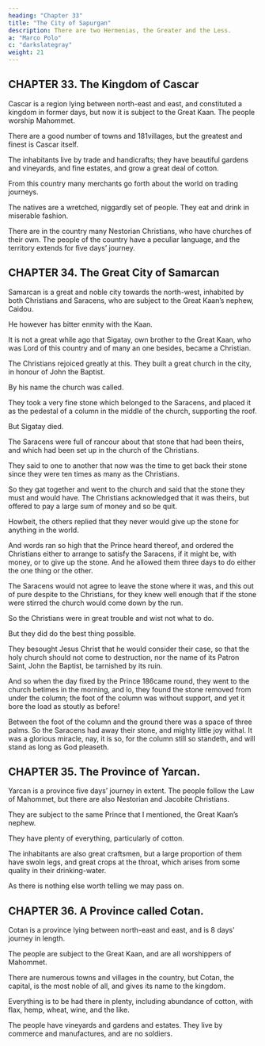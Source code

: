 ```yaml
---
heading: "Chapter 33"
title: "The City of Sapurgan"
description: There are two Hermenias, the Greater and the Less.
a: "Marco Polo"
c: "darkslategray"
weight: 21
---
```




## CHAPTER 33. The Kingdom of Cascar

Cascar is a region lying between north-east and east, and constituted a kingdom in former days, but now it is subject to the Great Kaan. The people worship Mahommet.

There are a good number of towns and 181villages, but the greatest and finest is Cascar itself. 

The inhabitants live by trade and handicrafts; they have beautiful gardens and vineyards, and fine estates, and grow a great deal of cotton. 

From this country many merchants go forth about the world on trading journeys. 

The natives are a wretched, niggardly set of people. They eat and drink in miserable fashion.

There are in the country many Nestorian Christians, who have churches of their own. The people of the country have a peculiar language, and the territory extends for five days’ journey.



## CHAPTER 34. The Great City of Samarcan

Samarcan is a great and noble city towards the north-west, inhabited by both Christians and Saracens, who are subject to the Great Kaan’s nephew, Caidou.

He however has bitter enmity with the Kaan.

It is not a great while ago that Sigatay, own brother to the Great Kaan, who was Lord of this country and of many an one besides, became a Christian.

The Christians rejoiced greatly at this. They built a great church in the city, in honour of John the Baptist.

By his name the church was called.

They took a very fine stone which belonged to the Saracens, and placed it as the pedestal of a column in the middle of the church, supporting the roof.

But Sigatay died.

The Saracens were full of rancour about that stone that had been theirs, and which had been set up in the church of the Christians.

They said to one to another that now was the time to get back their stone since they were ten times as many as the Christians.

So they gat together and went to the church and said that the stone they must and would have. The Christians acknowledged that it was theirs, but offered to pay a large sum of money and so be quit.

Howbeit, the others replied that they never would give up the stone for anything in the world.

And words ran so high that the Prince heard thereof, and ordered the Christians either to arrange to satisfy the Saracens, if it might be, with money, or to give up the stone. And he allowed them three days to do either the one thing or the other.

The Saracens would not agree to leave the stone where it was, and this out of pure despite to the Christians, for they knew well enough that if the stone were stirred the church would come down by the run. 

So the Christians were in great trouble and wist not what to do. 

But they did do the best thing possible.

They besought Jesus Christ that he would consider their case, so that the holy church should not come to destruction, nor the name of its Patron Saint, John the Baptist, be tarnished by its ruin. 

And so when the day fixed by the Prince 186came round, they went to the church betimes in the morning, and lo, they found the stone removed from under the column; the foot of the column was without support, and yet it bore the load as stoutly as before! 

Between the foot of the column and the ground there was a space of three palms. So the Saracens had away their stone, and mighty little joy withal. It was a glorious miracle, nay, it is so, for the column still so standeth, and will stand as long as God pleaseth.



## CHAPTER 35. The Province of Yarcan.

Yarcan is a province five days’ journey in extent. The people follow the Law of Mahommet, but there are also Nestorian and Jacobite Christians. 

They are subject to the same Prince that I mentioned, the Great Kaan’s nephew. 

They have plenty of everything, particularly of cotton. 

The inhabitants are also great craftsmen, but a large proportion of them have swoln legs, and great crops at the throat, which arises from some quality in their drinking-water.

As there is nothing else worth telling we may pass on.



## CHAPTER 36. A Province called Cotan.

Cotan is a province lying between north-east and east, and is 8 days’ journey in length.

The people are subject to the Great Kaan, and are all worshippers of Mahommet.

There are numerous towns and villages in the country, but Cotan, the capital, is the most noble of all, and gives its name to the kingdom. 

Everything is to be had there in plenty, including abundance of cotton, with flax, hemp, wheat, wine, and the like. 

The people have vineyards and gardens and estates. They live by commerce and manufactures, and are no soldiers.

